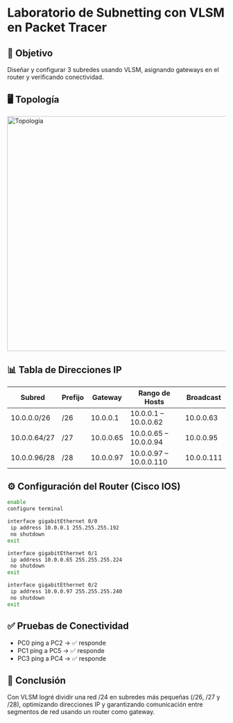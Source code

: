 # Laboratorio de Subnetting con VLSM en Packet Tracer

## 🎯 Objetivo
Diseñar y configurar 3 subredes usando VLSM, asignando gateways en el router y verificando conectividad.

## 🖥️ Topología
<img width="1329" height="542" alt="Topologia" src="https://github.com/user-attachments/assets/528bf646-6dd0-4930-a513-c4aee5849f75" />

## 📊 Tabla de Direcciones IP
| Subred       | Prefijo | Gateway       | Rango de Hosts        | Broadcast   |
|--------------|---------|---------------|-----------------------|-------------|
| 10.0.0.0/26  | /26     | 10.0.0.1      | 10.0.0.1 – 10.0.0.62  | 10.0.0.63   |
| 10.0.0.64/27 | /27     | 10.0.0.65     | 10.0.0.65 – 10.0.0.94 | 10.0.0.95   |
| 10.0.0.96/28 | /28     | 10.0.0.97     | 10.0.0.97 – 10.0.0.110| 10.0.0.111  |

## ⚙️ Configuración del Router (Cisco IOS)
```bash
enable
configure terminal

interface gigabitEthernet 0/0
 ip address 10.0.0.1 255.255.255.192
 no shutdown
exit

interface gigabitEthernet 0/1
 ip address 10.0.0.65 255.255.255.224
 no shutdown
exit

interface gigabitEthernet 0/2
 ip address 10.0.0.97 255.255.255.240
 no shutdown
exit
```

## ✅ Pruebas de Conectividad
- PC0 ping a PC2 → ✅ responde  
- PC1 ping a PC5 → ✅ responde  
- PC3 ping a PC4 → ✅ responde  

## 📌 Conclusión
Con VLSM logré dividir una red /24 en subredes más pequeñas (/26, /27 y /28),
optimizando direcciones IP y garantizando comunicación entre segmentos de red usando un router como gateway.




